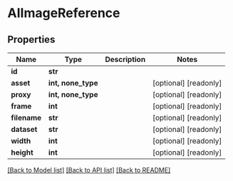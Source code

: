 # AIImageReference


## Properties

Name | Type | Description | Notes
------------ | ------------- | ------------- | -------------
**id** | **str** |  | 
**asset** | **int, none_type** |  | [optional] [readonly] 
**proxy** | **int, none_type** |  | [optional] [readonly] 
**frame** | **int** |  | [optional] [readonly] 
**filename** | **str** |  | [optional] [readonly] 
**dataset** | **str** |  | [optional] [readonly] 
**width** | **int** |  | [optional] [readonly] 
**height** | **int** |  | [optional] [readonly] 

[[Back to Model list]](../#documentation-for-models) [[Back to API list]](../#documentation-for-api-endpoints) [[Back to README]](../)


